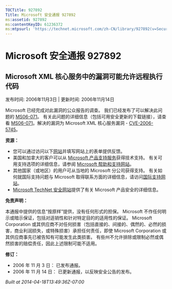```yaml
---
TOCTitle: 927892
Title: Microsoft 安全通报 927892
ms:assetid: 927892
ms:contentKeyID: 61236372
ms:mtpsurl: 'https://technet.microsoft.com/zh-CN/library/927892(v=Security.10)'
---
```

Microsoft 安全通报 927892
=========================

Microsoft XML 核心服务中的漏洞可能允许远程执行代码
--------------------------------------------------

发布时间: 2006年11月3日 | 更新时间: 2006年11月14日

Microsoft 已经完成对此漏洞的公众报告的调查。 我们已经发布了可以解决此问题的 [MS06-071](http://go.microsoft.com/fwlink/?linkid=77651)。 有关此问题的详细信息（包括可用安全更新的下载链接），请查看 [MS06-071](http://go.microsoft.com/fwlink/?linkid=77651)。解决的漏洞为 Microsoft XML 核心服务漏洞 - [CVE-2006-5745](http://www.cve.mitre.org/cgi-bin/cvename.cgi?name=cve-2006-5745)。

**资源：**

-   您可以通过访问以下[网站](https://support.microsoft.com/common/survey.aspx?scid=sw;en;1257&amp;showpage=1&amp;ws=technet&amp;sd=tech)并填写网站上的表单提供反馈。
-   美国和加拿大的客户可以从 [Microsoft 产品支持服务](http://go.microsoft.com/fwlink/?linkid=21131)获得技术支持。 有关可用支持选项的详细信息，请参阅 [Microsoft 帮助和支持网站](http://support.microsoft.com/default.aspx?ln=zh-cn)。
-   其他国家（或地区）的用户可从当地的 Microsoft 分公司获得支持。 有关如何就国际支持问题与 Microsoft 取得联系方面的详细信息，请访问[国际支持网站](http://go.microsoft.com/fwlink/?linkid=21155)。
-   [Microsoft TechNet 安全网站](http://go.microsoft.com/fwlink/?linkid=21132)提供了有关 Microsoft 产品安全的详细信息。

**免责声明：**

本通报中提供的信息“按原样”提供，没有任何形式的担保。 Microsoft 不作任何明示或暗示保证，包括对适销性和针对特定目的的适用性的保证。 Microsoft Corporation 或其供应商不对任何损害（包括直接的、间接的、偶然的、必然的损害，商业利润损失，或特殊损害）承担任何责任，即使 Microsoft Corporation 或其供应商事先已被告知有可能发生此类损害。 有些州不允许排除或限制必然或偶然损害的赔偿责任，因此上述限制可能不适用。

**修订：**

-   2006 年 11 月 3 日： 已发布通报。
-   2006 年 11 月 14 日： 已更新通报，以反映安全公告的发布。

*Built at 2014-04-18T13:49:36Z-07:00*
